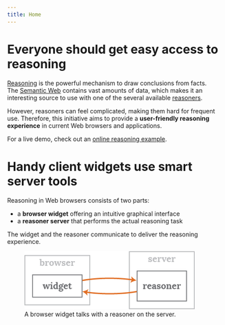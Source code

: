 ```yaml
--- 
title: Home
---
```


# Everyone should get easy access to reasoning
[Reasoning](http://n3.restdesc.org/) is the powerful mechanism to draw conclusions from facts.
The [Semantic Web](http://www.w3.org/2001/sw/) contains vast amounts of data,
which makes it an interesting source to use with one of the several available [reasoners](http://en.wikipedia.org/wiki/Semantic_reasoner).

However, reasoners can feel complicated,
making them hard for frequent use.
Therefore, this initiative aims to provide a **user-friendly reasoning experience** in current Web browsers and applications.

For a live demo, check out an [online reasoning example](http://n3.restdesc.org/rules/generalized-rules/).

# Handy client widgets use smart server tools
Reasoning in Web browsers consists of two parts:

- a **browser widget** offering an intuitive graphical interface
- a **reasoner server** that performs the actual reasoning task

The widget and the reasoner communicate to deliver the reasoning experience.

<figure>
  <img src="images/reasoner-client-server.png">
  <figcaption>A browser widget talks with a reasoner on the server.</figcaption>
</figure>
